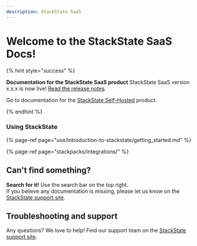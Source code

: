 ```yaml
---
description: StackState SaaS
---
```


# Welcome to the StackState SaaS Docs!

{% hint style="success" %}

**Documentation for the StackState SaaS product**
StackState SaaS version x.x.x is now live! [Read the release notes](setup/upgrade-stackstate/sts-saas-release-notes.md).

Go to documentation for the [StackState Self-Hosted](https://docs.stackstate.com/) product.

{% endhint %}

### Using StackState

{% page-ref page="use/introduction-to-stackstate/getting_started.md" %}

{% page-ref page="stackpacks/integrations/" %}

## Can't find something?

**Search for it!** Use the search bar on the top right.  
If you believe any documentation is missing, please let us know on the [StackState support site](http://support.stackstate.com/).

## Troubleshooting and support

Any questions? We love to help! Find our support team on the [StackState support site](http://support.stackstate.com/).


